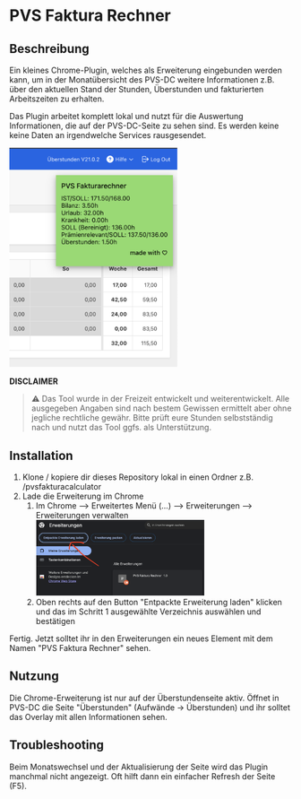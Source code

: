 # PVS Faktura Rechner

## Beschreibung
Ein kleines Chrome-Plugin, welches als Erweiterung eingebunden werden kann, um in der Monatübersicht des PVS-DC
weitere Informationen z.B. über den aktuellen Stand der Stunden, Überstunden und fakturierten Arbeitszeiten zu
erhalten.

Das Plugin arbeitet komplett lokal und nutzt für die Auswertung Informationen, die auf der PVS-DC-Seite zu sehen sind.
Es werden keine keine Daten an irgendwelche Services rausgesendet.

<img src="docs/assets/pvsfakturacalculator.png" alt="drawing" width="300"/>

**DISCLAIMER** 
> :warning: Das Tool wurde in der Freizeit entwickelt und weiterentwickelt. Alle ausgegeben Angaben
sind nach bestem Gewissen ermittelt aber ohne jegliche rechtliche gewähr. Bitte prüft eure Stunden
selbstständig nach und nutzt das Tool ggfs. als Unterstützung.

## Installation
1. Klone / kopiere dir dieses Repository lokal in einen Ordner z.B. /pvsfakturacalculator
2. Lade die Erweiterung im Chrome 
   1. Im Chrome --> Erweitertes Menü (...) --> Erweiterungen --> Erweiterungen verwalten
      <img src="docs/assets/add-chrome-extention.png" alt="drawing" width="300"/>
   2. Oben rechts auf den Button "Entpackte Erweiterung laden" klicken und das im Schritt 1 ausgewählte Verzeichnis auswählen und bestätigen

Fertig. Jetzt solltet ihr in den Erweiterungen ein neues Element mit dem Namen "PVS Faktura Rechner" sehen.

## Nutzung
Die Chrome-Erweiterung ist nur auf der Überstundenseite aktiv. Öffnet in PVS-DC die Seite "Überstunden" (Aufwände -> Überstunden)
und ihr solltet das Overlay mit allen Informationen sehen.

## Troubleshooting
Beim Monatswechsel und der Aktualisierung der Seite wird das Plugin manchmal nicht angezeigt. Oft hilft dann ein 
einfacher Refresh der Seite (F5).
